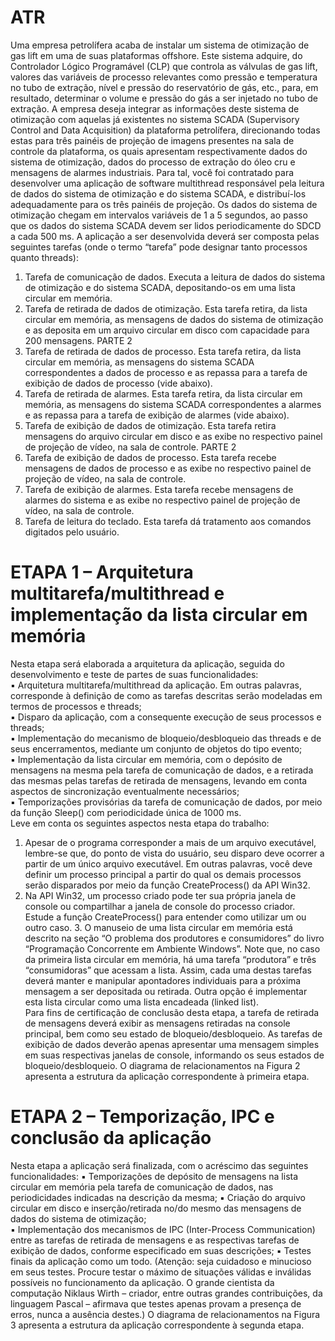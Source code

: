 # ATR

Uma empresa petrolífera acaba de instalar um sistema de otimização de gas lift em uma de suas plataformas offshore.  Este sistema adquire, do Controlador Lógico Programável (CLP) que controla as válvulas de gas lift, valores das  variáveis de processo relevantes como pressão e temperatura no tubo de extração, nível e pressão do reservatório  de gás, etc., para, em resultado, determinar o volume e pressão do gás a ser injetado no tubo de extração. 
A empresa deseja integrar as informações deste sistema de otimização com aquelas já existentes no sistema  SCADA (Supervisory Control and Data Acquisition) da plataforma petrolífera, direcionando todas estas para três  painéis de projeção de imagens presentes na sala de controle da plataforma, os quais apresentam respectivamente  dados do sistema de otimização, dados do processo de extração do óleo cru e mensagens de alarmes industriais.  Para tal, você foi contratado para desenvolver uma aplicação de software multithread responsável pela leitura de  dados do sistema de otimização e do sistema SCADA, e distribuí-los adequadamente para os três painéis de  projeção. Os dados do sistema de otimização chegam em intervalos variáveis de 1 a 5 segundos, ao passo que os  dados do sistema SCADA devem ser lidos periodicamente do SDCD a cada 500 ms. A aplicação a ser  desenvolvida deverá ser composta pelas seguintes tarefas (onde o termo “tarefa” pode designar tanto processos  quanto threads):  

  1. Tarefa de comunicação de dados. Executa a leitura de dados do sistema de otimização e do sistema  SCADA, depositando-os em uma lista circular em memória.  
  2. Tarefa de retirada de dados de otimização. Esta tarefa retira, da lista circular em memória, as mensagens  de dados do sistema de otimização e as deposita em um arquivo circular em disco com capacidade para 200  mensagens.   PARTE 2
  3. Tarefa de retirada de dados de processo. Esta tarefa retira, da lista circular em memória, as mensagens do  sistema SCADA correspondentes a dados de processo e as repassa para a tarefa de exibição de dados de  processo (vide abaixo).  
  4. Tarefa de retirada de alarmes. Esta tarefa retira, da lista circular em memória, as mensagens do sistema  SCADA correspondentes a alarmes e as repassa para a tarefa de exibição de alarmes (vide abaixo).  
  5. Tarefa de exibição de dados de otimização. Esta tarefa retira mensagens do arquivo circular em disco e as  exibe no respectivo painel de projeção de vídeo, na sala de controle.   PARTE 2
  6. Tarefa de exibição de dados de processo. Esta tarefa recebe mensagens de dados de processo e as exibe no  respectivo painel de projeção de vídeo, na sala de controle.  
  7. Tarefa de exibição de alarmes. Esta tarefa recebe mensagens de alarmes do sistema e as exibe no respectivo  painel de projeção de vídeo, na sala de controle.  
  8. Tarefa de leitura do teclado. Esta tarefa dá tratamento aos comandos digitados pelo usuário.  

# ETAPA 1 – Arquitetura multitarefa/multithread e implementação da lista circular em memória

Nesta etapa será elaborada a arquitetura da aplicação, seguida do desenvolvimento e teste de partes de suas  funcionalidades:  
  ▪ Arquitetura multitarefa/multithread da aplicação. Em outras palavras, corresponde à definição de como as  tarefas descritas serão modeladas em termos de processos e threads;  
  ▪ Disparo da aplicação, com a consequente execução de seus processos e threads;  
  ▪ Implementação do mecanismo de bloqueio/desbloqueio das threads e de seus encerramentos, mediante um  conjunto de objetos do tipo evento;  
  ▪ Implementação da lista circular em memória, com o depósito de mensagens na mesma pela tarefa de  comunicação de dados, e a retirada das mesmas pelas tarefas de retirada de mensagens, levando em conta aspectos de sincronização eventualmente necessários;  
  ▪ Temporizações provisórias da tarefa de comunicação de dados, por meio da função Sleep() com periodicidade  única de 1000 ms.  
Leve em conta os seguintes aspectos nesta etapa do trabalho:  
  1. Apesar de o programa corresponder a mais de um arquivo executável, lembre-se que, do ponto de vista do usuário, seu disparo deve ocorrer a partir de um único arquivo executável. Em outras palavras, você deve  definir um processo principal a partir do qual os demais processos serão disparados por meio da função CreateProcess() da API Win32.  
  2. Na API Win32, um processo criado pode ter sua própria janela de console ou compartilhar a janela de  console do processo criador. Estude a função CreateProcess() para entender como utilizar um ou outro caso.  3. O manuseio de uma lista circular em memória está descrito na seção “O problema dos produtores e consumidores” do livro “Programação Concorrente em Ambiente Windows”. Note que, no caso da primeira  lista circular em memória, há uma tarefa “produtora” e três “consumidoras” que acessam a lista. Assim, cada  uma destas tarefas deverá manter e manipular apontadores individuais para a próxima mensagem a ser  depositada ou retirada. Outra opção é implementar esta lista circular como uma lista encadeada (linked list).  
Para fins de certificação de conclusão desta etapa, a tarefa de retirada de mensagens deverá exibir as mensagens  retiradas na console principal, bem como seu estado de bloqueio/desbloqueio. As tarefas de exibição de dados  deverão apenas apresentar uma mensagem simples em suas respectivas janelas de console, informando os seus  estados de bloqueio/desbloqueio. O diagrama de relacionamentos na Figura 2 apresenta a estrutura da aplicação correspondente à primeira etapa.  

# ETAPA 2 – Temporização, IPC e conclusão da aplicação  

Nesta etapa a aplicação será finalizada, com o acréscimo das seguintes funcionalidades:  ▪ Temporizações de depósito de mensagens na lista circular em memória pela tarefa de comunicação de dados,  nas periodicidades indicadas na descrição da mesma; 
  ▪ Criação do arquivo circular em disco e inserção/retirada no/do mesmo das mensagens de dados do sistema de  otimização;  
  ▪ Implementação dos mecanismos de IPC (Inter-Process Communication) entre as tarefas de retirada de mensagens e  as respectivas tarefas de exibição de dados, conforme especificado em suas descrições;  ▪ Testes finais da aplicação como um todo. (Atenção: seja cuidadoso e minucioso em seus testes. Procure testar  o máximo de situações válidas e inválidas possíveis no funcionamento da aplicação. O grande cientista da  computação Niklaus Wirth – criador, entre outras grandes contribuições, da linguagem Pascal – afirmava que  testes apenas provam a presença de erros, nunca a ausência destes.) 
O diagrama de relacionamentos na Figura 3 apresenta a estrutura da aplicação correspondente à segunda etapa. 
